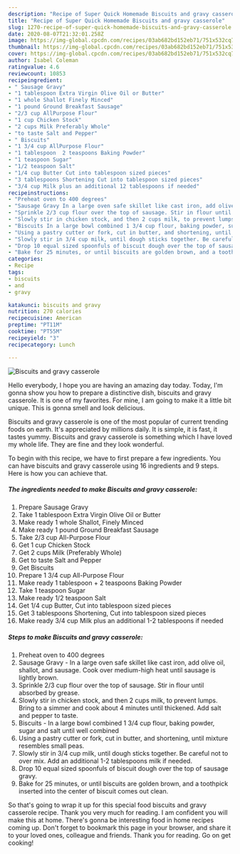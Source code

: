 ```yaml
---
description: "Recipe of Super Quick Homemade Biscuits and gravy casserole"
title: "Recipe of Super Quick Homemade Biscuits and gravy casserole"
slug: 1270-recipe-of-super-quick-homemade-biscuits-and-gravy-casserole
date: 2020-08-07T21:32:01.258Z
image: https://img-global.cpcdn.com/recipes/03ab682bd152eb71/751x532cq70/biscuits-and-gravy-casserole-recipe-main-photo.jpg
thumbnail: https://img-global.cpcdn.com/recipes/03ab682bd152eb71/751x532cq70/biscuits-and-gravy-casserole-recipe-main-photo.jpg
cover: https://img-global.cpcdn.com/recipes/03ab682bd152eb71/751x532cq70/biscuits-and-gravy-casserole-recipe-main-photo.jpg
author: Isabel Coleman
ratingvalue: 4.6
reviewcount: 10853
recipeingredient:
- " Sausage Gravy"
- "1 tablespoon Extra Virgin Olive Oil or Butter"
- "1 whole Shallot Finely Minced"
- "1 pound Ground Breakfast Sausage"
- "2/3 cup AllPurpose Flour"
- "1 cup Chicken Stock"
- "2 cups Milk Preferably Whole"
- "to taste Salt and Pepper"
- " Biscuits"
- "1 3/4 cup AllPurpose Flour"
- "1 tablespoon  2 teaspoons Baking Powder"
- "1 teaspoon Sugar"
- "1/2 teaspoon Salt"
- "1/4 cup Butter Cut into tablespoon sized pieces"
- "3 tablespoons Shortening Cut into tablespoon sized pieces"
- "3/4 cup Milk plus an additional 12 tablespoons if needed"
recipeinstructions:
- "Preheat oven to 400 degrees"
- "Sausage Gravy In a large oven safe skillet like cast iron, add olive oil, shallot, and sausage. Cook over medium-high heat until sausage is lightly brown."
- "Sprinkle 2/3 cup flour over the top of sausage. Stir in flour until absorbed by grease."
- "Slowly stir in chicken stock, and then 2 cups milk, to prevent lumps. Bring to a simmer and cook about 4 minutes until thickened. Add salt and pepper to taste."
- "Biscuits In a large bowl combined 1 3/4 cup flour, baking powder, sugar and salt until well combined"
- "Using a pastry cutter or fork, cut in butter, and shortening, until mixture resembles small peas."
- "Slowly stir in 3/4 cup milk, until dough sticks together. Be careful not to over mix. Add an additional 1-2 tablespoons milk if needed."
- "Drop 10 equal sized spoonfuls of biscuit dough over the top of sausage gravy."
- "Bake for 25 minutes, or until biscuits are golden brown, and a toothpick inserted into the center of biscuit comes out clean."
categories:
- Recipe
tags:
- biscuits
- and
- gravy

katakunci: biscuits and gravy 
nutrition: 270 calories
recipecuisine: American
preptime: "PT11M"
cooktime: "PT55M"
recipeyield: "3"
recipecategory: Lunch

---
```



![Biscuits and gravy casserole](https://img-global.cpcdn.com/recipes/03ab682bd152eb71/751x532cq70/biscuits-and-gravy-casserole-recipe-main-photo.jpg)

Hello everybody, I hope you are having an amazing day today. Today, I'm gonna show you how to prepare a distinctive dish, biscuits and gravy casserole. It is one of my favorites. For mine, I am going to make it a little bit unique. This is gonna smell and look delicious.

Biscuits and gravy casserole is one of the most popular of current trending foods on earth. It's appreciated by millions daily. It is simple, it is fast, it tastes yummy. Biscuits and gravy casserole is something which I have loved my whole life. They are fine and they look wonderful.




To begin with this recipe, we have to first prepare a few ingredients. You can have biscuits and gravy casserole using 16 ingredients and 9 steps. Here is how you can achieve that.

<!--inarticleads1-->

##### The ingredients needed to make Biscuits and gravy casserole:

1. Prepare  Sausage Gravy
1. Take 1 tablespoon Extra Virgin Olive Oil or Butter
1. Make ready 1 whole Shallot, Finely Minced
1. Make ready 1 pound Ground Breakfast Sausage
1. Take 2/3 cup All-Purpose Flour
1. Get 1 cup Chicken Stock
1. Get 2 cups Milk (Preferably Whole)
1. Get to taste Salt and Pepper
1. Get  Biscuits
1. Prepare 1 3/4 cup All-Purpose Flour
1. Make ready 1 tablespoon + 2 teaspoons Baking Powder
1. Take 1 teaspoon Sugar
1. Make ready 1/2 teaspoon Salt
1. Get 1/4 cup Butter, Cut into tablespoon sized pieces
1. Get 3 tablespoons Shortening, Cut into tablespoon sized pieces
1. Make ready 3/4 cup Milk plus an additional 1-2 tablespoons if needed




<!--inarticleads2-->

##### Steps to make Biscuits and gravy casserole:

1. Preheat oven to 400 degrees
1. Sausage Gravy - In a large oven safe skillet like cast iron, add olive oil, shallot, and sausage. Cook over medium-high heat until sausage is lightly brown.
1. Sprinkle 2/3 cup flour over the top of sausage. Stir in flour until absorbed by grease.
1. Slowly stir in chicken stock, and then 2 cups milk, to prevent lumps. Bring to a simmer and cook about 4 minutes until thickened. Add salt and pepper to taste.
1. Biscuits - In a large bowl combined 1 3/4 cup flour, baking powder, sugar and salt until well combined
1. Using a pastry cutter or fork, cut in butter, and shortening, until mixture resembles small peas.
1. Slowly stir in 3/4 cup milk, until dough sticks together. Be careful not to over mix. Add an additional 1-2 tablespoons milk if needed.
1. Drop 10 equal sized spoonfuls of biscuit dough over the top of sausage gravy.
1. Bake for 25 minutes, or until biscuits are golden brown, and a toothpick inserted into the center of biscuit comes out clean.




So that's going to wrap it up for this special food biscuits and gravy casserole recipe. Thank you very much for reading. I am confident you will make this at home. There's gonna be interesting food in home recipes coming up. Don't forget to bookmark this page in your browser, and share it to your loved ones, colleague and friends. Thank you for reading. Go on get cooking!
